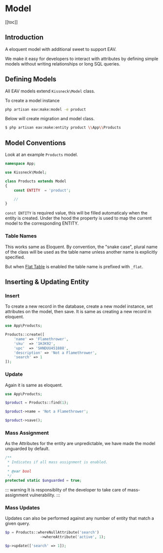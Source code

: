 # Model
[[toc]]

## Introduction

A eloquent model with additional sweet to support EAV.

We make it easy for developers to interact with attributes by defining simple models without writing relationships or long SQL queries.

## Defining Models

All EAV models extend `Kissneck\Model` class.

To create a model instance

```bash
php artisan eav:make:model -e product
```

Below will create migration and model class. 

```bash
$ php artisan eav:make:entity product \\App\\Products 
```

## Model Conventions

Look at an example `Products` model.

```php
namespace App;

use Kissneck\Model;

class Products extends Model
{
    const ENTITY  = 'product';

    //
}
```

`const ENTITY` is required value, this will be filled automaticaly when the entity is created. Under the hood the property is used to map the current model to the corresponding ENTITY.

### Table Names

This works same as Eloquent. By convention, the "snake case", plural name of the class will be used as the table name unless another name is explicitly specified.

But when [Flat Table](ideology/flat-table.html) is enabled the table name is prefixed with `_flat`.

## Inserting & Updating Entity

### Insert

To create a new record in the database, create a new model instance, set attributes on the model, then save. It is same as creating a new record in eloquent. 

```php
use App\Products;

Products::create([
    'name' => 'Flamethrower',
    'sku'  => '1HJK92',
    'upc'  => 'SHNDUU451888',
    'description' => 'Not a Flamethrower',
    'search' => 1
]);

```

### Update

Again it is same as eloquent.


```php
use App\Products;

$product = Products::find(1);

$product->name = 'Not a Flamethrower';

$product->save();

```

### Mass Assignment

As the Attributes for the entity are unpredictable, we have made the model unguarded by default.

```php
/**
 * Indicates if all mass assignment is enabled.
 *
 * @var bool
 */
protected static $unguarded = true;
```
::: warning
It is responsiblity of the developer to take care of mass-assignment vulnerability.
:::

### Mass Updates

Updates can also be performed against any number of entity that match a given query.

```php
$p = Products::whereNullAttribute('search')
				->whereAttribute('active', 1);

$p->update(['search' => 1]);
```
        
